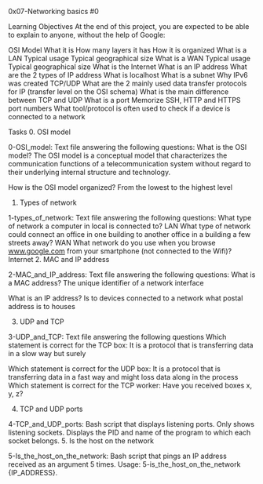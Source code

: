 0x07-Networking basics #0

Learning Objectives
At the end of this project, you are expected to be able to explain to anyone, without the help of Google:

OSI Model
What it is
How many layers it has
How it is organized
What is a LAN
Typical usage
Typical geographical size
What is a WAN
Typical usage
Typical geographical size
What is the Internet
What is an IP address
What are the 2 types of IP address
What is localhost
What is a subnet
Why IPv6 was created
TCP/UDP
What are the 2 mainly used data transfer protocols for IP (transfer level on the OSI schema)
What is the main difference between TCP and UDP
What is a port
Memorize SSH, HTTP and HTTPS port numbers
What tool/protocol is often used to check if a device is connected to a network


Tasks
0. OSI model

0-OSI_model: Text file answering the following questions:
What is the OSI model?
The OSI model is a conceptual model that characterizes the communication functions of a telecommunication system without regard to their underlying internal structure and technology.

How is the OSI model organized?
From the lowest to the highest level

1. Types of network

1-types_of_network: Text file answering the following questions:
What type of network a computer in local is connected to?
LAN
What type of network could connect an office in one building to another office in a building a few streets away?
WAN
What network do you use when you browse www.google.com from your smartphone (not connected to the Wifi)?
Internet
2. MAC and IP address

2-MAC_and_IP_address: Text file answering the following questions:
What is a MAC address?
The unique identifier of a network interface

What is an IP address?
Is to devices connected to a network what postal address is to houses

3. UDP and TCP

3-UDP_and_TCP: Text file answering the following questions
Which statement is correct for the TCP box:
It is a protocol that is transferring data in a slow way but surely

Which statement is correct for the UDP box:
It is a protocol that is transferring data in a fast way and might loss data along in the process
Which statement is correct for the TCP worker:
Have you received boxes x, y, z?

4. TCP and UDP ports

4-TCP_and_UDP_ports: Bash script that displays listening ports.
Only shows listening sockets.
Displays the PID and name of the program to which each socket belongs.
5. Is the host on the network

5-Is_the_host_on_the_network: Bash script that pings an IP address received as an argument 5 times.
Usage: 5-is_the_host_on_the_network {IP_ADDRESS}.
